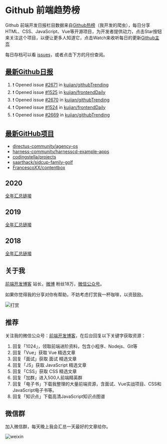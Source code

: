 # Github 前端趋势榜

Github 前端开发日报栏目数据来自[Github热榜](https://github.qdkfweb.cn/)（我开发的爬虫），每日分享HTML、CSS、JavaScript、Vue等开源项目，为开发者提供动力，点击Star按钮来关注这个项目，以便让更多人知道它，点击Watch来收听每日的更新[Github主页](https://github.com/kujian/githubTrending)

每日存档可以看 [issues](https://github.com/kujian/githubTrending/issues)，或者点击下方的月份查阅。

## [最新Github日报](https://github.com/kujian/githubTrending/issues)

<!--START_SECTION:activity-->
1. ❗ Opened issue [#2671](https://github.com/kujian/githubTrending/issues/2671) in [kujian/githubTrending](https://github.com/kujian/githubTrending)
2. ❗ Opened issue [#1525](https://github.com/kujian/frontendDaily/issues/1525) in [kujian/frontendDaily](https://github.com/kujian/frontendDaily)
3. ❗ Opened issue [#2670](https://github.com/kujian/githubTrending/issues/2670) in [kujian/githubTrending](https://github.com/kujian/githubTrending)
4. ❗ Opened issue [#1524](https://github.com/kujian/frontendDaily/issues/1524) in [kujian/frontendDaily](https://github.com/kujian/frontendDaily)
5. ❗ Opened issue [#2669](https://github.com/kujian/githubTrending/issues/2669) in [kujian/githubTrending](https://github.com/kujian/githubTrending)
<!--END_SECTION:activity-->


## [最新GitHub项目](https://github.qdkfweb.cn/)

<!-- BLOG-POST-LIST:START -->
- [directus-community/agency-os](https://github.qdkfweb.cn/directus-community-agency-os/)
- [harness-community/harnesscd-example-apps](https://github.qdkfweb.cn/harness-community-harnesscd-example-apps/)
- [codingstella/projects](https://github.qdkfweb.cn/codingstella-projects/)
- [saarthack/sidcup-family-golf](https://github.qdkfweb.cn/saarthack-sidcup-family-golf/)
- [FrancescoXX/contentbox](https://github.qdkfweb.cn/francescoxx-contentbox/)
<!-- BLOG-POST-LIST:END -->

## 2020
[全年汇总链接](https://github.com/kujian/githubTrending/tree/master/2020)
## 2019
[全年汇总链接](https://github.com/kujian/githubTrending/tree/master/2019)

## 2018
[全年汇总链接](https://github.com/kujian/githubTrending/tree/master/2018)

## 关于我

[前端开发博客](https://qdkfweb.cn/) 站长，[微博](https://weibo.com/kujian) 粉丝18万，[微信公众号](https://open.weixin.qq.com/qr/code?username=caibaojian_com)。


如果你觉得我的分享对你有帮助，不妨考虑打赏我一杯咖啡，以资鼓励。

![打赏](https://upload-images.jianshu.io/upload_images/570843-db4053c67a8c9ea9.png)

## 推荐

关注我的微信公众号：[前端开发博客](https://open.weixin.qq.com/qr/code?username=caibaojian_com)，在后台回复以下关键字获取资源：

1. 回复「1024」，领取前端进阶资料，包含小程序、Nodejs、Git等
2. 回复「Vue」获取 Vue 精选文章
3. 回复「面试」获取 面试 精选文章
4. 回复「JS」获取 JavaScript 精选文章
5. 回复「CSS」获取 CSS 精选文章
6. 回复「加群」进入500人前端精英群
7. 回复「电子书」下载我整理的大量前端资源，含面试、Vue实战项目、CSS和JavaScript电子书等。
8. 回复「知识点」下载高清JavaScript知识点图谱

## 微信群

加入微信群，每天晚上我会汇总一天最好的文章给你。

![weixin](https://user-images.githubusercontent.com/3055447/38468989-651132ac-3b80-11e8-8e6b-15122322a9d7.png)
